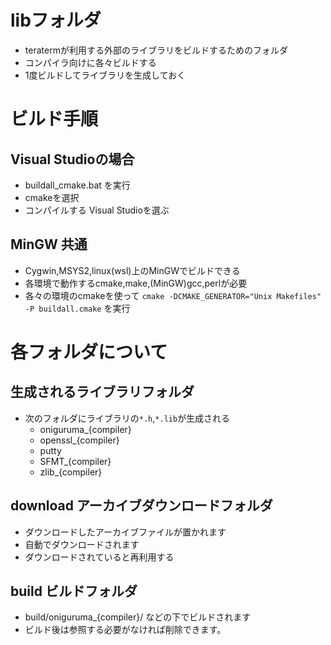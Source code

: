 ﻿
# libフォルダ

- teratermが利用する外部のライブラリをビルドするためのフォルダ
- コンパイラ向けに各々ビルドする
- 1度ビルドしてライブラリを生成しておく

# ビルド手順

## Visual Studioの場合

- buildall_cmake.bat を実行
- cmakeを選択
- コンパイルする Visual Studioを選ぶ

## MinGW 共通

- Cygwin,MSYS2,linux(wsl)上のMinGWでビルドできる
- 各環境で動作するcmake,make,(MinGW)gcc,perlが必要
- 各々の環境のcmakeを使って
  `cmake -DCMAKE_GENERATOR="Unix Makefiles" -P buildall.cmake` を実行

# 各フォルダについて

## 生成されるライブラリフォルダ

- 次のフォルダにライブラリの`*.h`,`*.lib`が生成される
	- oniguruma_{compiler}
	- openssl_{compiler}
	- putty
	- SFMT_{compiler}
	- zlib_{compiler}

## download アーカイブダウンロードフォルダ

- ダウンロードしたアーカイブファイルが置かれます
- 自動でダウンロードされます
- ダウンロードされていると再利用する

## build ビルドフォルダ

- build/oniguruma_{compiler}/ などの下でビルドされます
- ビルド後は参照する必要がなければ削除できます。
